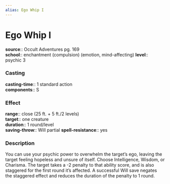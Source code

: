 ```yaml
---
alias: Ego Whip I
---
```


# Ego Whip I 

**source**:: Occult Adventures pg. 169  
**school**:: enchantment (compulsion) (emotion, mind-affecting)
**level**:: psychic 3

### Casting 

**casting-time**:: 1 standard action  
**components**:: S

### Effect 

**range**:: close (25 ft. + 5 ft./2 levels)  
**target**:: one creature  
**duration**:: 1 round/level  
**saving-throw**:: Will partial
**spell-resistance**:: yes

### Description 

You can use your psychic power to overwhelm the target’s ego, leaving the target feeling hopeless and unsure of itself. Choose Intelligence, Wisdom, or Charisma. The target takes a -2 penalty to that ability score, and is also staggered for the first round it’s affected. A successful Will save negates the staggered effect and reduces the duration of the penalty to 1 round.


